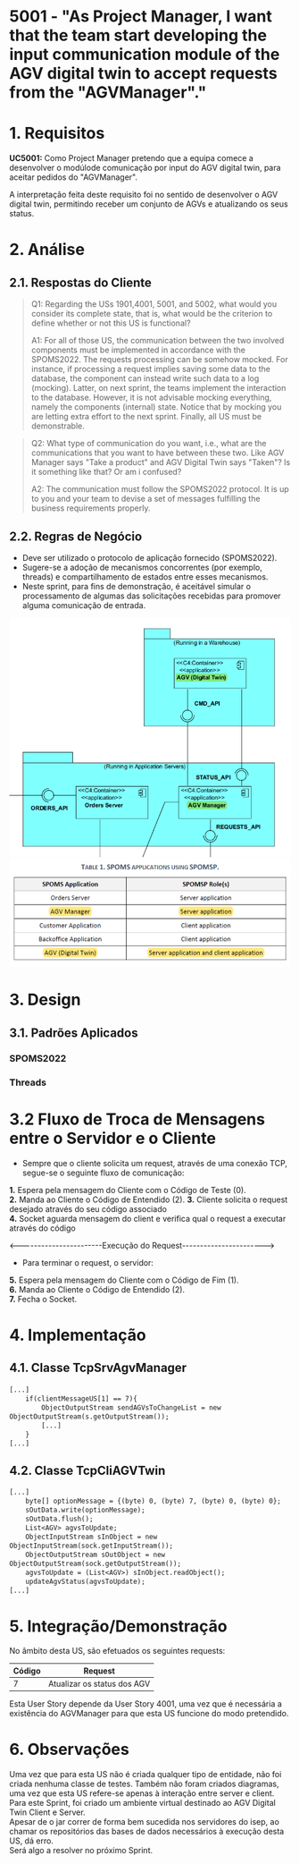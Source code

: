 # 5001 - "As Project Manager,  I want that the team start developing the input communication module of the AGV digital twin to accept requests from the "AGVManager"."



# 1. Requisitos


**UC5001:** Como Project Manager pretendo que a equipa comece a desenvolver o modúlode comunicação por input do AGV digital twin, para aceitar pedidos do "AGVManager".

A interpretação feita deste requisito foi no sentido de desenvolver o AGV digital twin, permitindo receber um conjunto de AGVs e atualizando os seus status.


# 2. Análise

## 2.1. Respostas do Cliente

>Q1: Regarding the USs 1901,4001, 5001, and 5002, what would you consider its complete state, that is, what would be the criterion to define whether or not this US is functional?
>
>A1: For all of those US, the communication between the two involved components must be implemented in accordance with the SPOMS2022. The requests processing can be somehow mocked. For instance, if processing a request implies saving some data to the database, the component can instead write such data to a log (mocking). Latter, on next sprint, the teams implement the interaction to the database. However, it is not advisable mocking everything, namely the components (internal) state. Notice that by mocking you are letting extra effort to the next sprint. Finally, all US must be demonstrable.

>Q2: What type of communication do you want, i.e., what are the communications that you want to have between these two. Like AGV Manager says "Take a product" and AGV Digital Twin says "Taken"? Is it something like that? Or am i confused?
>
>A2: The communication must follow the SPOMS2022 protocol. It is up to you and your team to devise a set of messages fulfilling the business requirements properly.



## 2.2. Regras de Negócio

* Deve ser utilizado o protocolo de aplicação fornecido (SPOMS2022).
* Sugere-se a adoção de mecanismos concorrentes (por exemplo, threads) e compartilhamento de estados entre esses mecanismos.
* Neste sprint, para fins de demonstração, é aceitável simular o processamento de algumas das solicitações recebidas para promover alguma comunicação de entrada.

![AGVManagerETwin](AGVManagerETwin.png)
![SPOMSP](spomsp.png)


# 3. Design


## 3.1. Padrões Aplicados


### SPOMS2022

### Threads


# 3.2 Fluxo de Troca de Mensagens entre o Servidor e o Cliente

* Sempre que o cliente solicita um request, através de uma conexão TCP, segue-se o seguinte fluxo de comunicação:

**1.** Espera pela mensagem do Cliente com o Código de Teste (0).  
**2.** Manda ao Cliente o Código de Entendido (2).
**3.** Cliente solicita o request desejado através do seu código associado  
**4.** Socket aguarda mensagem do client e verifica qual o request a executar através do código

<-----------------------Execução do Request----------------------->

* Para terminar o request, o servidor:

**5.** Espera pela mensagem do Cliente com o Código de Fim (1).  
**6.** Manda ao Cliente o Código de Entendido (2).  
**7.** Fecha o Socket.


# 4. Implementação

## 4.1. Classe TcpSrvAgvManager


    [...]
        if(clientMessageUS[1] == 7){
            ObjectOutputStream sendAGVsToChangeList = new ObjectOutputStream(s.getOutputStream());
            [...]
        }
    [...]


## 4.2. Classe TcpCliAGVTwin


    [...]
        byte[] optionMessage = {(byte) 0, (byte) 7, (byte) 0, (byte) 0};
        sOutData.write(optionMessage);
        sOutData.flush();
        List<AGV> agvsToUpdate;
        ObjectInputStream sInObject = new ObjectInputStream(sock.getInputStream());
        ObjectOutputStream sOutObject = new ObjectOutputStream(sock.getOutputStream());
        agvsToUpdate = (List<AGV>) sInObject.readObject();
        updateAgvStatus(agvsToUpdate);
    [...]


# 5. Integração/Demonstração

No âmbito desta US, são efetuados os seguintes requests:

| Código | Request                     |
|--------|-----------------------------|
| 7      | Atualizar os status dos AGV |

Esta User Story depende da User Story 4001, uma vez que é necessária a existência do AGVManager para que esta US funcione do modo pretendido.

# 6. Observações

Uma vez que para esta US não é criada qualquer tipo de entidade, não foi criada nenhuma classe de testes.
Também não foram criados diagramas, uma vez que esta US refere-se apenas à interação entre server e client.
Para este Sprint, foi criado um ambiente virtual destinado ao AGV Digital Twin Client e Server.  
Apesar de o jar correr de forma bem sucedida nos servidores do isep, ao chamar os repositórios das bases de dados necessários à execução desta US, dá erro.  
Será algo a resolver no próximo Sprint.